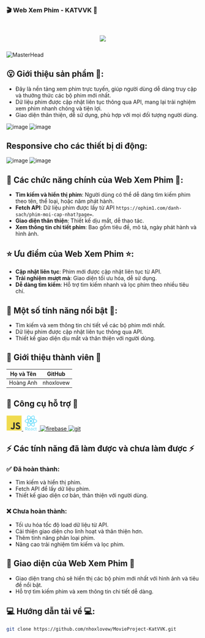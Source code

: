 ### 🎬 Web Xem Phim - KATVVK 📖
<h1 align="center">
    <img src="https://readme-typing-svg.herokuapp.com/?font=Righteous&size=35&center=true&vCenter=true&width=500&height=70&duration=4000&lines=Xin+Chào+Mọi+Người!+👋;📘+Đến+Với+Web+Xem+Phim+!+📖"/>
</h1>

![MasterHead](https://firebasestorage.googleapis.com/v0/b/flexi-coding.appspot.com/o/dempgi7-520f8d5f-63d4-4453-8822-dbc149ae27f8.gif?alt=media&token=91c0c7b2-93c3-4029-b011-1a8703c5730d)

## 😮 Giới thiệu sản phẩm 🐠:

- Đây là nền tảng xem phim trực tuyến, giúp người dùng dễ dàng truy cập và thưởng thức các bộ phim mới nhất.
- Dữ liệu phim được cập nhật liên tục thông qua API, mang lại trải nghiệm xem phim nhanh chóng và tiện lợi.
- Giao diện thân thiện, dễ sử dụng, phù hợp với mọi đối tượng người dùng.

![image](https://github.com/user-attachments/assets/e90cbbb3-44b1-41af-a992-8cf05422d661) ![image](https://github.com/user-attachments/assets/a9d97fbd-f769-4ddf-85d7-76e99dfa9dc2) 
## Responsive cho các thiết bị di động:
![image](https://github.com/user-attachments/assets/c6d6c1fc-6417-4623-9cdd-0772600a199c) ![image](https://github.com/user-attachments/assets/cf7c989f-6a38-4da8-b90e-1e1d5490539e)



## 🤖 Các chức năng chính của Web Xem Phim 🤖:
- **Tìm kiếm và hiển thị phim**: Người dùng có thể dễ dàng tìm kiếm phim theo tên, thể loại, hoặc năm phát hành.
- **Fetch API**: Dữ liệu phim được lấy từ API `https://ophim1.com/danh-sach/phim-moi-cap-nhat?page=`.
- **Giao diện thân thiện**: Thiết kế dịu mắt, dễ thao tác.
- **Xem thông tin chi tiết phim**: Bao gồm tiêu đề, mô tả, ngày phát hành và hình ảnh.

## ⭐ Ưu điểm của Web Xem Phim ⭐:
- **Cập nhật liên tục**: Phim mới được cập nhật liên tục từ API.
- **Trải nghiệm mượt mà**: Giao diện tối ưu hóa, dễ sử dụng.
- **Dễ dàng tìm kiếm**: Hỗ trợ tìm kiếm nhanh và lọc phim theo nhiều tiêu chí.

## 🔻 Một số tính năng nổi bật 🔻:
- Tìm kiếm và xem thông tin chi tiết về các bộ phim mới nhất.
- Dữ liệu phim được cập nhật liên tục thông qua API.
- Thiết kế giao diện dịu mắt và thân thiện với người dùng.

## 🧔 Giới thiệu thành viên 🧔
| Họ và Tên        | GitHub |
| ---------------- | ------------ |
| Hoàng Anh        | nhoxlovew |

## 🔧 Công cụ hỗ trợ 🔨
<p align="left">
    <a href="https://developer.mozilla.org/en-US/docs/Web/JavaScript" target="_blank" rel="noreferrer"> <img src="https://raw.githubusercontent.com/devicons/devicon/master/icons/javascript/javascript-original.svg" alt="javascript" width="40" height="40"/> </a>
    <a href="https://reactjs.org/" target="_blank" rel="noreferrer"> <img src="https://raw.githubusercontent.com/devicons/devicon/master/icons/react/react-original-wordmark.svg" alt="react" width="40" height="40"/> </a>
    <a href="https://firebase.google.com/" target="_blank" rel="noreferrer"> <img src="https://www.vectorlogo.zone/logos/firebase/firebase-icon.svg" alt="firebase" width="40" height="40"/> </a>
    <a href="https://git-scm.com/" target="_blank" rel="noreferrer"> <img src="https://www.vectorlogo.zone/logos/git-scm/git-scm-icon.svg" alt="git" width="40" height="40"/> </a>
</p>

## ⚡ Các tính năng đã làm được và chưa làm được ⚡
### ✅ Đã hoàn thành:
- Tìm kiếm và hiển thị phim.
- Fetch API để lấy dữ liệu phim.
- Thiết kế giao diện cơ bản, thân thiện với người dùng.

### ❌ Chưa hoàn thành:
- Tối ưu hóa tốc độ load dữ liệu từ API.
- Cải thiện giao diện cho linh hoạt và thân thiện hơn.
- Thêm tính năng phân loại phim.
- Nâng cao trải nghiệm tìm kiếm và lọc phim.

## 🏡 Giao diện của Web Xem Phim 📗
- Giao diện trang chủ sẽ hiển thị các bộ phim mới nhất với hình ảnh và tiêu đề nổi bật.
- Hỗ trợ tìm kiếm phim và xem thông tin chi tiết dễ dàng.

## 💻 Hướng dẫn tải về 💻:
```bash
git clone https://github.com/nhoxlovew/MovieProject-KatVVK.git
```


